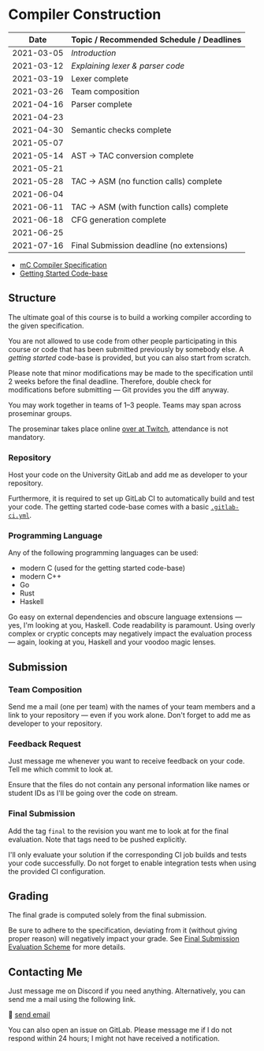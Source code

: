 # Compiler Construction

|    Date    | Topic / Recommended Schedule / Deadlines  |
| ---------- | ----------------------------------------- |
| 2021-03-05 | *Introduction*                            |
| 2021-03-12 | *Explaining lexer & parser code*          |
| 2021-03-19 | Lexer complete                            |
| 2021-03-26 | Team composition                          |
| 2021-04-16 | Parser complete                           |
| 2021-04-23 |                                           |
| 2021-04-30 | Semantic checks complete                  |
| 2021-05-07 |                                           |
| 2021-05-14 | AST → TAC conversion complete             |
| 2021-05-21 |                                           |
| 2021-05-28 | TAC → ASM (no function calls) complete    |
| 2021-06-04 |                                           |
| 2021-06-11 | TAC → ASM (with function calls) complete  |
| 2021-06-18 | CFG generation complete                   |
| 2021-06-25 |                                           |
| 2021-07-16 | Final Submission deadline (no extensions) |

- [mC Compiler Specification](specification.md)
- [Getting Started Code-base](mcc)

## Structure

The ultimate goal of this course is to build a working compiler according to the given specification.

You are not allowed to use code from other people participating in this course or code that has been submitted previously by somebody else.
A *getting started* code-base is provided, but you can also start from scratch.

Please note that minor modifications may be made to the specification until 2 weeks before the final deadline.
Therefore, double check for modifications before submitting — Git provides you the diff anyway.

You may work together in teams of 1–3 people.
Teams may span across proseminar groups.

The proseminar takes place online [over at Twitch](https://www.twitch.tv/AlexWarhawk), attendance is not mandatory.

### Repository

Host your code on the University GitLab and add me as developer to your repository.

Furthermore, it is required to set up GitLab CI to automatically build and test your code.
The getting started code-base comes with a basic [`.gitlab-ci.yml`](mcc/blob/master/.gitlab-ci.yml).

### Programming Language

Any of the following programming languages can be used:

- modern C (used for the getting started code-base)
- modern C++
- Go
- Rust
- Haskell

Go easy on external dependencies and obscure language extensions — yes, I'm looking at you, Haskell.
Code readability is paramount.
Using overly complex or cryptic concepts may negatively impact the evaluation process — again, looking at you, Haskell and your voodoo magic lenses.

## Submission

### Team Composition

Send me a mail (one per team) with the names of your team members and a link to your repository — even if you work alone.
Don't forget to add me as developer to your repository.

### Feedback Request

Just message me whenever you want to receive feedback on your code.
Tell me which commit to look at.

Ensure that the files do not contain any personal information like names or student IDs as I'll be going over the code on stream.

### Final Submission

Add the tag `final` to the revision you want me to look at for the final evaluation.
Note that tags need to be pushed explicitly.

I'll only evaluate your solution if the corresponding CI job builds and tests your code successfully.
Do not forget to enable integration tests when using the provided CI configuration.

## Grading

The final grade is computed solely from the final submission.

Be sure to adhere to the specification, deviating from it (without giving proper reason) will negatively impact your grade.
See [Final Submission Evaluation Scheme](evaluation_scheme.md) for more details.

## Contacting Me

Just message me on Discord if you need anything.
Alternatively, you can send me a mail using the following link.

📧 [send email](mailto:alexander.hirsch@uibk.ac.at?subject=703602%20-%20)

You can also open an issue on GitLab.
Please message me if I do not respond within 24 hours; I might not have received a notification.
